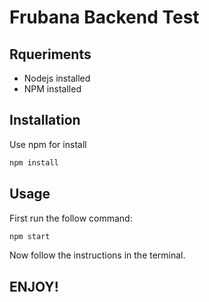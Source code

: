# Frubana Backend Test

## Rqueriments
* Nodejs installed
* NPM installed 

## Installation

Use npm for install 

```bash
npm install
```

## Usage
First run the follow command:

```bash
npm start
```
Now follow the instructions in the terminal.
## ENJOY!